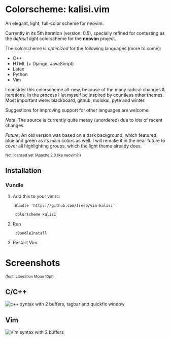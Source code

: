 Colorscheme: kalisi.vim
=========================
An elegant, light, full-color scheme for *neo*vim.

Currently in its 5th iteration (version: 0.5), specially refined for contesting as the *default light* colorscheme for the **neovim** project.

The colorscheme is *optimized* for the following languages (more to come):

* C++
* HTML (+ Django, JavaScript)
* Latex
* Python
* Vim

I consider this colorscheme all-new, because of the many radical changes &
iterations. In the process I let myself be inspired by countless other themes.
Most important were: blackboard, github, molokai, pyte and winter.

Suggestions for improving support for other languages are welcome!



*Note*: The source is currently quite messy (unordered) due to lots of recent changes.

*Future*:
An old version was based on a dark background, which featured blue and green as its main colors as well. I will remake it in the near future to cover all highlighting groups, which the light theme already does.

<sup>Not licensed yet (Apache 2.0 like neovim?!)</sup>

## Installation

### Vundle

1. Add this to your vimrc:

        Bundle 'https://github.com/freeo/vim-kalisi'   

        colorscheme kalisi


2. Run

        :BundleInstall

3. Restart Vim

Screenshots
===========
<sub>(font: Liberation Mono 10pt)</sub>

## C/C++

![c++ syntax with 2 buffers, tagbar and quickfix window](/screenshots/syntax_cpp.jpg?raw=true "c++ syntax")

## Vim

![Vim syntax with 2 buffers](/screenshots/syntax_vim.jpg?raw=true "vim syntax")
